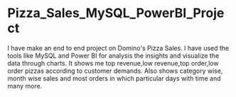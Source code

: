 # Pizza_Sales_MySQL_PowerBI_Project
I have make an end to end project on Domino's Pizza Sales.
I have used the tools like MySQL and Power BI for analysis the insights and visualize the data through charts.
It shows me top revenue,low revenue,top order,low order pizzas according to customer demands.
Also shows category wise, month wise sales and most orders in which particular days with time and many more.
